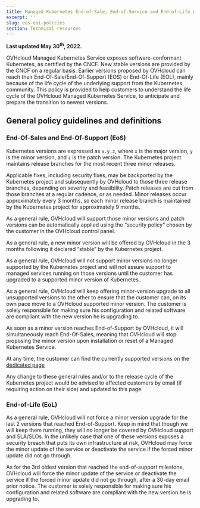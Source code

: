 ```yaml
---
title: Managed Kubernetes End-of-Sale, End-of-Service and End-of-Life policies
excerpt: ''
slug: eos-eol-policies
section: Technical resources
---
```


**Last updated May 30<sup>th</sup>, 2022.**

OVHcloud Managed Kubernetes Service exposes software-conformant Kubernetes, as certified by the CNCF. New stable versions are provided by the CNCF on a regular basis. Earlier versions proposed by OVHcloud can reach their End-Of-Sale/End-Of-Support (EOS) or  End-Of-Life (EOL), mainly because of the life cycle of the underlying support from the Kubernetes community.
This policy is provided to help customers to understand the life cycle of the OVHcloud Managed Kubernetes Service, to anticipate and prepare the transition to newest versions.

## General policy guidelines and definitions

### End-Of-Sales and End-Of-Support (EoS)

Kubernetes versions are expressed as `x.y.z`, where `x` is the major version, `y` is the minor version, and `z` is the patch version.
The Kubernetes project maintains release branches for the most recent three minor releases.

Applicable fixes, including security fixes, may be backported by the Kubernetes project and subsequently by OVHcloud to those three release branches, depending on severity and feasibility. Patch releases are cut from those branches at a regular cadence, or as needed. Minor releases occur approximately every 3 months, so each minor release branch is maintained by the Kubernetes project for approximately 9 months.

As a general rule, OVHcloud will support those minor versions and patch versions can be automatically applied using the “security policy” chosen by the customer in the OVHcloud control panel.

As a general rule, a new minor version will be offered by OVHcloud in the 3 months following it declared “stable” by the Kubernetes project.

As a general rule, OVHcloud will not support minor versions no longer supported by the Kubernetes project and will not assure support to managed services running on those versions until the customer has upgraded to a supported minor version of Kubernetes..

As a general rule, OVHcloud will keep offering minor-version upgrade to all unsupported versions to the other to ensure that the customer can, on its own pace move to a OVHcloud supported minor version. The customer is solely responsible for making sure his configuration and related software are compliant with the new version he is upgrading to.

As soon as a minor version reaches End-of-Support by OVHcloud, it will simultaneously reach End-Of-Sales, meaning that OVHcloud will stop proposing the minor version upon installation or reset of a Managed Kubernetes Service.

At any time, the customer can find the currently supported versions on the [dedicated page](../kubernetes-plugins-software-versions-reserved-resources/)

Any change to these general rules and/or to the release cycle of the Kubernetes project would be advised to affected customers by email (if requiring action on their side) and updated to this page.

### End-of-Life (EoL)

As a general rule, OVHcloud will not force a minor version upgrade for the last 2 versions that reached End-of-Support. Keep in mind that though we will keep them running, they will no longer be covered by OVHcloud support and SLA/SLOs.
In the unlikely case that one of these versions exposes a security breach that puts its own infrastructure at risk, OVHcloud may force the minor update of the service or deactivate the service if the forced minor update did not go through.

As for the 3rd oldest version that reached the end-of-support milestone, OVHcloud will force the minor update of the service or deactivate the service if the forced minor update did not go through, after a 30-day email prior notice. The customer is solely responsible for making sure his configuration and related software are compliant with the new version he is upgrading to.
